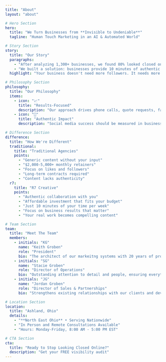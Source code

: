 ```yaml
---
title: "About"
layout: "about"

# Hero Section
hero:
  title: "We Turn Businesses from **Invisible to Undeniable**"
  tagline: "Human Touch Marketing in an AI & Automated World"

# Story Section
story:
  title: "Our Story"
  paragraphs:
    - "After analyzing 1,300+ businesses, we found 80% looked closed online despite thriving in the real world. Customers eliminated them during 4-minute decision windows, choosing competitors who simply looked more alive."
    - "We built a solution: businesses provide 10 minutes of authentic work moments weekly, and we transform them into professional content that wins those critical decisions."
  highlight: "Your business doesn't need more followers. It needs more customers."

# Philosophy Section
philosophy:
  title: "Our Philosophy"
  items:
    - icon: "📈"
      title: "Results-Focused"
      description: "Our approach drives phone calls, quote requests, faster decisions, and less price resistance. We measure success in revenue, not reactions."
    - icon: "🎯"
      title: "Authentic Impact"
      description: "Social media success should be measured in business outcomes. We create content that converts browsers into buyers during those critical 4-minute decisions."

# Difference Section
difference:
  title: "How We're Different"
  traditional:
    title: "Traditional Agencies"
    points:
      - "Generic content without your input"
      - "$2,000-5,000+ monthly retainers"
      - "Focus on likes and followers"
      - "Long-term contracts required"
      - "Content lacks authenticity"
  r7:
    title: "R7 Creative"
    points:
      - "Authentic collaboration with you"
      - "Affordable investment that fits your budget"
      - "Just 10 minutes of your time per week"
      - "Focus on business results that matter"
      - "Your real work becomes compelling content"

# Team Section
team:
  title: "Meet The Team"
  members:
    - initials: "KG"
      name: "Keith Groben"
      role: "President"
      bio: "The architect of our markeitng systems with 20 years of proven results."
    - initials: "SG"
      name: "Stacie Groben"
      role: "Director of Operations"
      bio: "Outstanding attention to detail and people, ensuring everything works well for our clients first."
    - initials: "JG"
      name: "Jordan Groben"
      role: "Director of Sales & Partnerships"
      bio: "Strengthens existing relationships with our clients and develops new ones."

# Location Section
location:
  title: "Ashland, Ohio"
  details:
    - "**North East Ohio** • Serving Nationwide"
    - "In Person and Remote Consultations Available"
    - "Hours: Monday-Friday, 8:00 AM - 5:00 PM EST"

# CTA Section
cta:
  title: "Ready to Stop Looking Closed Online?"
  description: "Get your FREE visibility audit"
---
```

